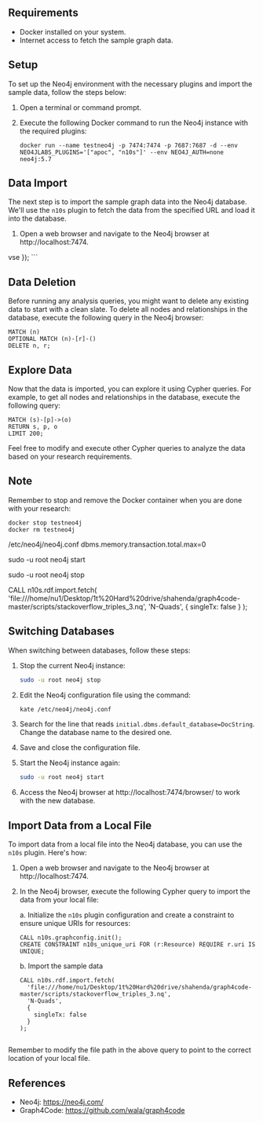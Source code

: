 


## Requirements
- Docker installed on your system.
- Internet access to fetch the sample graph data.

## Setup
To set up the Neo4j environment with the necessary plugins and import the sample data, follow the steps below:

1. Open a terminal or command prompt.

2. Execute the following Docker command to run the Neo4j instance with the required plugins:
   ```
   docker run --name testneo4j -p 7474:7474 -p 7687:7687 -d --env NEO4JLABS_PLUGINS='["apoc", "n10s"]' --env NEO4J_AUTH=none neo4j:5.7
   ```

## Data Import
The next step is to import the sample graph data into the Neo4j database. We'll use the `n10s` plugin to fetch the data from the specified URL and load it into the database.

1. Open a web browser and navigate to the Neo4j browser at http://localhost:7474.

vse });
      ```

## Data Deletion
Before running any analysis queries, you might want to delete any existing data to start with a clean slate. To delete all nodes and relationships in the database, execute the following query in the Neo4j browser:

```cypher
MATCH (n)
OPTIONAL MATCH (n)-[r]-()
DELETE n, r;
```

## Explore Data
Now that the data is imported, you can explore it using Cypher queries. For example, to get all nodes and relationships in the database, execute the following query:

```cypher
MATCH (s)-[p]->(o)
RETURN s, p, o
LIMIT 200;
```

Feel free to modify and execute other Cypher queries to analyze the data based on your research requirements.

## Note
Remember to stop and remove the Docker container when you are done with your research:

```
docker stop testneo4j
docker rm testneo4j
```


/etc/neo4j/neo4j.conf
dbms.memory.transaction.total.max=0

sudo -u root neo4j start

sudo -u root neo4j stop

CALL n10s.rdf.import.fetch(
  'file:///home/nu1/Desktop/1t%20Hard%20drive/shahenda/graph4code-master/scripts/stackoverflow_triples_3.nq',
  'N-Quads',
  {
    singleTx: false
  }
);





## Switching Databases
When switching between databases, follow these steps:

1. Stop the current Neo4j instance:
   ```bash
   sudo -u root neo4j stop
   ```

2. Edit the Neo4j configuration file using the command:
   ```bash
   kate /etc/neo4j/neo4j.conf
   ```

3. Search for the line that reads `initial.dbms.default_database=DocString`. Change the database name to the desired one.

4. Save and close the configuration file.

5. Start the Neo4j instance again:
   ```bash
   sudo -u root neo4j start
   ```

6. Access the Neo4j browser at http://localhost:7474/browser/ to work with the new database.

## Import Data from a Local File
To import data from a local file into the Neo4j database, you can use the `n10s` plugin. Here's how:

1. Open a web browser and navigate to the Neo4j browser at http://localhost:7474.


2. In the Neo4j browser, execute the following Cypher query to import the data from your local file:

   a. Initialize the `n10s` plugin configuration and create a constraint to ensure unique URIs for resources:
      ```cypher
      CALL n10s.graphconfig.init();
      CREATE CONSTRAINT n10s_unique_uri FOR (r:Resource) REQUIRE r.uri IS UNIQUE;
      ```

   b. Import the sample data 
   ```cypher
   CALL n10s.rdf.import.fetch(
     'file:///home/nu1/Desktop/1t%20Hard%20drive/shahenda/graph4code-master/scripts/stackoverflow_triples_3.nq',
     'N-Quads',
     {
       singleTx: false
     }
   );
      

Remember to modify the file path in the above query to point to the correct location of your local file.

## References
- Neo4j: https://neo4j.com/
- Graph4Code: https://github.com/wala/graph4code

